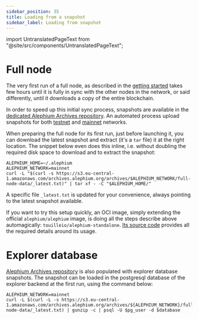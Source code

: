 ```yaml
---
sidebar_position: 35
title: Loading from a snapshot
sidebar_label: Loading from snapshot
---
```


import UntranslatedPageText from "@site/src/components/UntranslatedPageText";

<UntranslatedPageText />

# Full node
The very first run of a full node, as described in the [getting started](./getting-started) takes few hours until 
it is fully in sync with the other nodes in the network, or said differently, until it downloads a copy of the entire blockchain.

In order to speed up this initial sync process, snapshots are available in the
[dedicated Alephium Archives repository](https://archives.alephium.org). An automated process upload snapshots
for both [testnet](https://archives.alephium.org/#testnet/) and [mainnet](https://archives.alephium.org/#mainnet/) networks.

When preparing the full node for its first run, just before launching it, you can download the latest snapshot and
extract (it's a `tar` file) it at the right location. The snippet below even does this inline, i.e. without doubling the
required disk space to download and to extract the snapshot:

```shell
ALEPHIUM_HOME=~/.alephium
ALEPHIUM_NETWORK=mainnet
curl -L "$(curl -s https://s3.eu-central-1.amazonaws.com/archives.alephium.org/archives/$ALEPHIUM_NETWORK/full-node-data/_latest.txt)" | tar xf - -C "$ALEPHIUM_HOME/"
```

A specific file `_latest.txt` is updated for your convenience, always pointing to the latest snapshot available.

If you want to try this setup quickly, an OCI image, simply extending the official `alephium/alephium` image, is doing all the steps
describe above automagically: `touilleio/alephium-standalone`. [Its source code](https://github.com/touilleio/alephium-standalone)
provides all the required details around its usage.

# Explorer database

[Alephium Archives repository](https://archives.alephium.org) is also populated with explorer database snapshots. The snapshot
can be loaded in the postgresql database of the explorer backend at the first run, using the command below:

```shell
ALEPHIUM_NETWORK=mainnet
curl -L $(curl -L -s https://s3.eu-central-1.amazonaws.com/archives.alephium.org/archives/${ALEPHIUM_NETWORK}/full-node-data/_latest.txt) | gunzip -c | psql -U $pg_user -d $database
```
